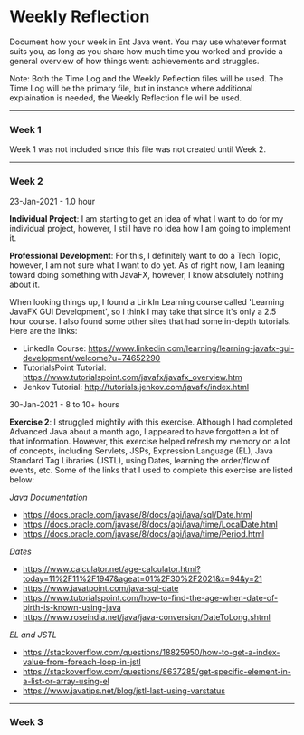 # Weekly Reflection

Document how your week in Ent Java went. You may use whatever format suits you, as long as you share how much time you worked and provide a general overview of how things went: achievements and struggles.

Note: Both the Time Log and the Weekly Reflection files will be used.  The Time Log will be the primary file, but in instance where additional explaination is needed, the Weekly Reflection file will be used.

---

### Week 1

Week 1 was not included since this file was not created until Week 2.

---

### Week 2

23-Jan-2021 - 1.0 hour

**Individual Project**: I am starting to get an idea of what I want to do for my individual project, however, I still have no idea how I am going to implement it.

**Professional Development**: For this, I definitely want to do a Tech Topic, however, I am not sure what I want to do yet.  As of right now, I am leaning toward doing something with JavaFX, however, I know absolutely nothing about it.

When looking things up, I found a LinkIn Learning course called 'Learning JavaFX GUI Development', so I think I may take that since it's only a 2.5 hour course.  I also found some other sites that had some in-depth tutorials.  Here are the links:
* LinkedIn Course: https://www.linkedin.com/learning/learning-javafx-gui-development/welcome?u=74652290
* TutorialsPoint Tutorial: https://www.tutorialspoint.com/javafx/javafx_overview.htm
* Jenkov Tutorial: http://tutorials.jenkov.com/javafx/index.html

30-Jan-2021 - 8 to 10+ hours

**Exercise 2**: I struggled mightily with this exercise.  Although I had completed Advanced Java about a month ago, I appeared to have forgotten a lot of that information. However, this exercise helped refresh my memory on a lot of concepts, including Servlets, JSPs, Expression Language (EL), Java Standard Tag Libraries (JSTL), using Dates, learning the order/flow of events, etc.  Some of the links that I used to complete this exercise are listed below:

*Java Documentation*
* https://docs.oracle.com/javase/8/docs/api/java/sql/Date.html
* https://docs.oracle.com/javase/8/docs/api/java/time/LocalDate.html
* https://docs.oracle.com/javase/8/docs/api/java/time/Period.html

*Dates*
* https://www.calculator.net/age-calculator.html?today=11%2F11%2F1947&ageat=01%2F30%2F2021&x=94&y=21
* https://www.javatpoint.com/java-sql-date
* https://www.tutorialspoint.com/how-to-find-the-age-when-date-of-birth-is-known-using-java
* https://www.roseindia.net/java/java-conversion/DateToLong.shtml

*EL and JSTL*
* https://stackoverflow.com/questions/18825950/how-to-get-a-index-value-from-foreach-loop-in-jstl
* https://stackoverflow.com/questions/8637285/get-specific-element-in-a-list-or-array-using-el
* https://www.javatips.net/blog/jstl-last-using-varstatus

---

### Week 3

